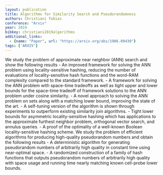 ```yaml
---
layout: publication
title: Algorithms for Similarity Search and Pseudorandomness
authors: Christiani Tobias
conference: "Arxiv"
year: 2019
bibkey: christiani2019algorithms
additional_links:
  - {name: "Paper", url: "https://arxiv.org/abs/1906.09430"}
tags: ['ARXIV']
---
```

We study the problem of approximate near neighbor (ANN) search and show the following results - An improved framework for solving the ANN problem using locality-sensitive hashing, reducing the number of evaluations of locality-sensitive hash functions and the word-RAM complexity compared to the standard framework. - A framework for solving the ANN problem with space-time tradeoffs as well as tight upper and lower bounds for the space-time tradeoff of framework solutions to the ANN problem under cosine similarity. - A novel approach to solving the ANN problem on sets along with a matching lower bound, improving the state of the art. - A self-tuning version of the algorithm is shown through experiments to outperform existing similarity join algorithms. - Tight lower bounds for asymmetric locality-sensitive hashing which has applications to the approximate furthest neighbor problem, orthogonal vector search, and annulus queries. - A proof of the optimality of a well-known Boolean locality-sensitive hashing scheme. We study the problem of efficient algorithms for producing high-quality pseudorandom numbers and obtain the following results - A deterministic algorithm for generating pseudorandom numbers of arbitrarily high quality in constant time using near-optimal space. - A randomized construction of a family of hash functions that outputs pseudorandom numbers of arbitrarily high quality with space usage and running time nearly matching known cell-probe lower bounds.
